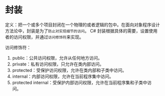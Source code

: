 # 封装
定义：把一个或多个项目封闭在一个物理的或者逻辑的包中。在面向对象程序设计方法论中，封装是为了`防止对实现细节的访问`。
C# 封装根据具体的需要，设置使用者的访问权限，并通过`访问修饰符`来实现。

访问修饰符：
1. public：公共访问权限，允许从任何地方访问。
2. private：私有访问权限，只允许在类内部访问。
3. protected：受保护访问权限，允许在类内部和子类中访问。
4. internal：内部访问权限，允许在当前程序集中访问。
5. protected internal：受保护内部访问权限，允许在当前程序集和子类中访问。
